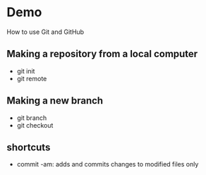 # Demo
How to use Git and GitHub 

## Making a repository from a local computer
* git init 
* git remote

## Making a new branch
* git branch
* git checkout

## shortcuts
* commit -am: adds and commits changes to modified files only